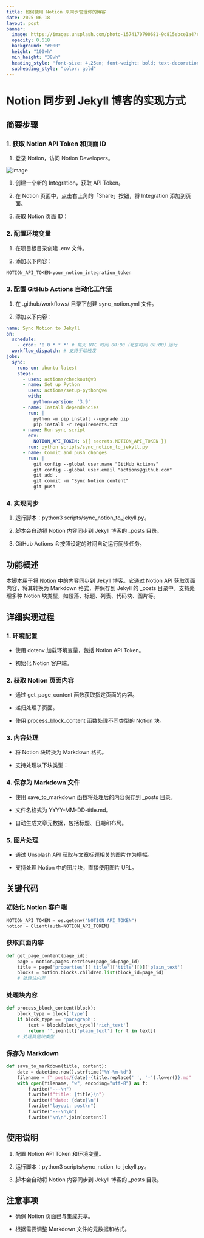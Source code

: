 ```yaml
---
title: 如何使用 Notion 来同步管理你的博客
date: 2025-06-18
layout: post
banner:
  image: https://images.unsplash.com/photo-1574170790681-9d815ebce1a4?crop=entropy&cs=tinysrgb&fit=max&fm=jpg&ixid=M3w2OTIwMzJ8MHwxfHJhbmRvbXx8fHx8fHx8fDE3NTAyODUyMjV8&ixlib=rb-4.1.0&q=80&w=1080
  opacity: 0.618
  background: "#000"
  height: "100vh"
  min_height: "38vh"
  heading_style: "font-size: 4.25em; font-weight: bold; text-decoration: underline"
  subheading_style: "color: gold"
---
```


# Notion 同步到 Jekyll 博客的实现方式

## 简要步骤

### 1. 获取 Notion API Token 和页面 ID

1. 登录 Notion，访问 Notion Developers。

![image](https://prod-files-secure.s3.us-west-2.amazonaws.com/a7a0cc5a-89b9-4cda-8686-1fba0ca52f40/d19c1afe-dea5-4312-9333-786b0ba83054/image.png?X-Amz-Algorithm=AWS4-HMAC-SHA256&X-Amz-Content-Sha256=UNSIGNED-PAYLOAD&X-Amz-Credential=ASIAZI2LB466YAOBEYZR%2F20250618%2Fus-west-2%2Fs3%2Faws4_request&X-Amz-Date=20250618T222025Z&X-Amz-Expires=3600&X-Amz-Security-Token=IQoJb3JpZ2luX2VjEKr%2F%2F%2F%2F%2F%2F%2F%2F%2F%2FwEaCXVzLXdlc3QtMiJHMEUCIFpy6N%2Bf1%2BLcqmsvH4m4M%2BnXRYlSYbjijRRKlXv%2B82yMAiEAuaV3l8Z4dLKNX7WIuPvA2CqEI9EfmEFBGWJgRuG%2FwlQqiAQIk%2F%2F%2F%2F%2F%2F%2F%2F%2F%2F%2FARAAGgw2Mzc0MjMxODM4MDUiDEGvXme22Ng3EPpE%2BCrcA7CBBO5b39kVv2p1vd0%2B4lVIrWX4si6Qn378oeJq9sSZ41CKd0IEip4dNAc4I41YOiJXIrQpoiurzXGIEuyfSuKM75Chu4pQCez6WrqXNBz52YRg0TJWzXvKVt7QubTlsoEWYJbcIrhw9U1R1DIXUWcbWwdUoJ7%2Fww%2B8SIi1CIktIHjZS%2FJz%2B4G1TrAb%2FAHyc0K4DDbwRdu3jJAjLL02Sz8PhWmO5EVbk2M3zFwnftIjoNnsZ4DAr2vq2FbH3iwG%2FzDy%2F1b9TSGmGCIWd6FF612gmxKfvs5kQEuKVp8%2FSntXTPpHgCST7H0H%2BAvo3RyVA%2BXf%2BmPDZKbnGpiyOUvyS6uCLx%2BTZIYfDBJVLjhls4RQMtjP3BwB49IFPTH9px779qsXffpoG2toK3jxmkhcDUBp6ydJmQwlK6JTs4CSG2nV5fMASFl9vP7Rm%2FagLQZk2q7592QXwtYoHMsKFVzr9DfP1sfFlVxxywMgpzCgrMnr%2F%2F5IOB%2BqMbil9cJFSEuMfeeaqRaU56cMxP7qgJWSDbZ8DVusXHtuwjw12x2DLRUJJx0z8ZkKQqHKGaQ9zAQoKNRbP8kKtcMMIyFrWg0iFfhCOG9jEygC9M8gVSc9bVV%2ByzfQI%2BMTywVaxnLGMMj7y8IGOqUBpAwx%2BK8Uq2MUMwZXcz8zdWKR%2FiLNHiEIrCqOg9wmaw52y%2BRwVoqkzIkgcurlKcWSK6LFuWI0pPI3gtU%2B5XEvNrBxtFJXWyA9%2FzQPAIgtKK60vYTUcVpEact%2F%2B1NoxDCadF%2BTHXfpJAZbixVQ3nwp2MNFRbWnnamWl71%2B%2Fh02bL1j9K3eERVAG6tOA211MpIb%2FjyTRbhrw%2F4KosYGgkViaTGZhpDS&X-Amz-Signature=eb97d506a3349a220a24ee506e03ad1ed45d79dbf412c6ef442a1f4c43318497&X-Amz-SignedHeaders=host&x-amz-checksum-mode=ENABLED&x-id=GetObject)

1. 创建一个新的 Integration，获取 API Token。

1. 在 Notion 页面中，点击右上角的「Share」按钮，将 Integration 添加到页面。

1. 获取 Notion 页面 ID：


### 2. 配置环境变量

1. 在项目根目录创建 .env 文件。

1. 添加以下内容：

```javascript
NOTION_API_TOKEN=your_notion_integration_token
```

### 3. 配置 GitHub Actions 自动化工作流

1. 在 .github/workflows/ 目录下创建 sync_notion.yml 文件。

1. 添加以下内容：

```yaml
name: Sync Notion to Jekyll
on:
  schedule:
    - cron: '0 0 * * *' # 每天 UTC 时间 00:00（北京时间 08:00）运行
  workflow_dispatch: # 支持手动触发
jobs:
  sync:
    runs-on: ubuntu-latest
    steps:
      - uses: actions/checkout@v3
      - name: Set up Python
        uses: actions/setup-python@v4
        with:
          python-version: '3.9'
      - name: Install dependencies
        run: |
          python -m pip install --upgrade pip
          pip install -r requirements.txt
      - name: Run sync script
        env:
          NOTION_API_TOKEN: ${{ secrets.NOTION_API_TOKEN }}
        run: python scripts/sync_notion_to_jekyll.py
      - name: Commit and push changes
        run: |
          git config --global user.name "GitHub Actions"
          git config --global user.email "actions@github.com"
          git add .
          git commit -m "Sync Notion content"
          git push
```

### 4. 实现同步

1. 运行脚本：python3 scripts/sync_notion_to_jekyll.py。

1. 脚本会自动将 Notion 内容同步到 Jekyll 博客的 _posts 目录。

1. GitHub Actions 会按照设定的时间自动运行同步任务。

## 功能概述

本脚本用于将 Notion 中的内容同步到 Jekyll 博客。它通过 Notion API 获取页面内容，将其转换为 Markdown 格式，并保存到 Jekyll 的 _posts 目录中。支持处理多种 Notion 块类型，如段落、标题、列表、代码块、图片等。

## 详细实现过程

### 1. 环境配置

- 使用 dotenv 加载环境变量，包括 Notion API Token。

- 初始化 Notion 客户端。

### 2. 获取 Notion 页面内容

- 通过 get_page_content 函数获取指定页面的内容。

- 递归处理子页面。

- 使用 process_block_content 函数处理不同类型的 Notion 块。

### 3. 内容处理

- 将 Notion 块转换为 Markdown 格式。

- 支持处理以下块类型：


### 4. 保存为 Markdown 文件

- 使用 save_to_markdown 函数将处理后的内容保存到 _posts 目录。

- 文件名格式为 YYYY-MM-DD-title.md。

- 自动生成文章元数据，包括标题、日期和布局。

### 5. 图片处理

- 通过 Unsplash API 获取与文章标题相关的图片作为横幅。

- 支持处理 Notion 中的图片块，直接使用图片 URL。

## 关键代码

### 初始化 Notion 客户端

```python
NOTION_API_TOKEN = os.getenv("NOTION_API_TOKEN")
notion = Client(auth=NOTION_API_TOKEN)
```

### 获取页面内容

```python
def get_page_content(page_id):
    page = notion.pages.retrieve(page_id=page_id)
    title = page['properties']['title']['title'][0]['plain_text']
    blocks = notion.blocks.children.list(block_id=page_id)
    # 处理块内容
```

### 处理块内容

```python
def process_block_content(block):
    block_type = block['type']
    if block_type == 'paragraph':
        text = block[block_type]['rich_text']
        return ''.join([t['plain_text'] for t in text])
    # 处理其他块类型
```

### 保存为 Markdown

```python
def save_to_markdown(title, content):
    date = datetime.now().strftime("%Y-%m-%d")
    filename = f"_posts/{date}-{title.replace(' ', '-').lower()}.md"
    with open(filename, "w", encoding="utf-8") as f:
        f.write("---\n")
        f.write(f"title: {title}\n")
        f.write(f"date: {date}\n")
        f.write("layout: post\n")
        f.write("---\n\n")
        f.write("\n\n".join(content))
```

## 使用说明

1. 配置 Notion API Token 和环境变量。

1. 运行脚本：python3 scripts/sync_notion_to_jekyll.py。

1. 脚本会自动将 Notion 内容同步到 Jekyll 博客的 _posts 目录。

## 注意事项

- 确保 Notion 页面已与集成共享。

- 根据需要调整 Markdown 文件的元数据和格式。
